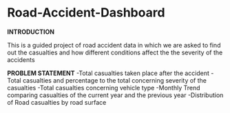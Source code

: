 # Road-Accident-Dashboard
**INTRODUCTION**

This is a guided project of road accident data in which we are asked to find out the casualties and how different conditions affect the the severity of the accidents

**PROBLEM STATEMENT**
-Total casualties taken place after the accident
-Total casualties and percentage to the total concerning severity of the casualties
-Total casualties concerning vehicle type
-Monthly Trend comparing casualties of the current year and the previous year
-Distribution of Road casualties by road surface
